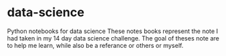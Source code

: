 # data-science
Python notebooks for data science
These notes books represent the note I had taken in my 14 day data science challenge. The goal of theses note are to help me learn, while also be a referance or others or myself. 

